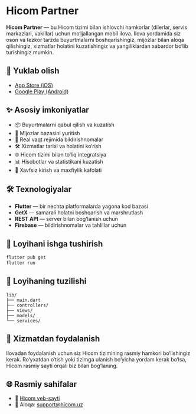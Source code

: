 # Hicom Partner

**Hicom Partner** — bu Hicom tizimi bilan ishlovchi hamkorlar (dilerlar, servis markazlari, vakillar) uchun mo‘ljallangan mobil ilova. Ilova yordamida siz oson va tezkor tarzda buyurtmalarni boshqarishingiz, mijozlar bilan aloqa qilishingiz, xizmatlar holatini kuzatishingiz va yangiliklardan xabardor bo‘lib turishingiz mumkin.

## 📱 Yuklab olish

* [App Store (iOS)](https://apps.apple.com/ru/app/hicom-partner/id6739245196)
* [Google Play (Android)](https://play.google.com/store/apps/details?id=hicom.uz.partner&hl=uz)

## ✨ Asosiy imkoniyatlar

* 📦 Buyurtmalarni qabul qilish va kuzatish
* 👥 Mijozlar bazasini yuritish
* 🔔 Real vaqt rejimida bildirishnomalar
* 🛠 Xizmatlar tarixi va holatini ko‘rish
* 🌐 Hicom tizimi bilan to‘liq integratsiya
* 📊 Hisobotlar va statistikani kuzatish
* 🔐 Xavfsiz kirish va maxfiylik kafolati

## 🛠 Texnologiyalar

* **Flutter** — bir nechta platformalarda yagona kod bazasi
* **GetX** — samarali holatni boshqarish va marshrutlash
* **REST API** — server bilan bog‘lanish uchun
* **Firebase** — bildirishnomalar va tahlillar uchun

## 🚀 Loyihani ishga tushirish

```bash
flutter pub get
flutter run
```

## 📂 Loyihaning tuzilishi

```
lib/
├── main.dart
├── controllers/
├── views/
├── models/
└── services/
```

## 🤝 Xizmatdan foydalanish

Ilovadan foydalanish uchun siz Hicom tizimining rasmiy hamkori bo‘lishingiz kerak. Ro‘yxatdan o‘tish yoki tizimga ulanish bo‘yicha yordam kerak bo‘lsa, Hicom rasmiy sayti orqali biz bilan bog‘laning.

## 🌐 Rasmiy sahifalar

* 🔗 [Hicom veb-sayti](https://hicom.uz/)
* 📧 Aloqa: [support@hicom.uz](mailto:support@hicom.uz)
